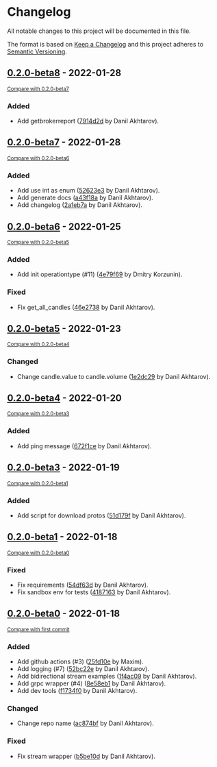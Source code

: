 # Changelog
All notable changes to this project will be documented in this file.

The format is based on [Keep a Changelog](http://keepachangelog.com/en/1.0.0/)
and this project adheres to [Semantic Versioning](http://semver.org/spec/v2.0.0.html).

## [0.2.0-beta8](https://github.com/tinkoff/invest-python/releases/tag/0.2.0-beta8) - 2022-01-28

<small>[Compare with 0.2.0-beta7](https://github.com/tinkoff/invest-python/compare/0.2.0-beta7...0.2.0-beta8)</small>

### Added
- Add getbrokerreport ([7914d2d](https://github.com/tinkoff/invest-python/commit/7914d2d805d40541dce6f12a4ed1849c04d7b893) by Danil Akhtarov).


## [0.2.0-beta7](https://github.com/tinkoff/invest-python/releases/tag/0.2.0-beta7) - 2022-01-28

<small>[Compare with 0.2.0-beta6](https://github.com/tinkoff/invest-python/compare/0.2.0-beta6...0.2.0-beta7)</small>

### Added
- Add use int as enum ([52623e3](https://github.com/tinkoff/invest-python/commit/52623e38401ec5c718f57ad05badde3beaedb887) by Danil Akhtarov).
- Add generate docs ([a43f18a](https://github.com/tinkoff/invest-python/commit/a43f18a00e3640897ea28c8719587971a8235c2a) by Danil Akhtarov).
- Add changelog ([2a1eb7a](https://github.com/tinkoff/invest-python/commit/2a1eb7a239c284134ce24882cc7c190172fd783c) by Danil Akhtarov).


## [0.2.0-beta6](https://github.com/tinkoff/invest-python/releases/tag/0.2.0-beta6) - 2022-01-25

<small>[Compare with 0.2.0-beta5](https://github.com/tinkoff/invest-python/compare/0.2.0-beta5...0.2.0-beta6)</small>

### Added
- Add init operationtype (#11) ([4e79f69](https://github.com/tinkoff/invest-python/commit/4e79f690037b122ee32696692afc7e881568d816) by Dmitry Korzunin).

### Fixed
- Fix get_all_candles ([46e2738](https://github.com/tinkoff/invest-python/commit/46e2738ff071f3724e021712d5fd2fcbea27b971) by Danil Akhtarov).


## [0.2.0-beta5](https://github.com/tinkoff/invest-python/releases/tag/0.2.0-beta5) - 2022-01-23

<small>[Compare with 0.2.0-beta4](https://github.com/tinkoff/invest-python/compare/0.2.0-beta4...0.2.0-beta5)</small>

### Changed
- Change candle.value to candle.volume ([1e2dc29](https://github.com/tinkoff/invest-python/commit/1e2dc2982e413d4e14e34da1e91b85fd7bacb8f0) by Danil Akhtarov).


## [0.2.0-beta4](https://github.com/tinkoff/invest-python/releases/tag/0.2.0-beta4) - 2022-01-20

<small>[Compare with 0.2.0-beta3](https://github.com/tinkoff/invest-python/compare/0.2.0-beta3...0.2.0-beta4)</small>

### Added
- Add ping message ([672f1ce](https://github.com/tinkoff/invest-python/commit/672f1ced892bbf8164e64dff047c3bec43b50a77) by Danil Akhtarov).


## [0.2.0-beta3](https://github.com/tinkoff/invest-python/releases/tag/0.2.0-beta3) - 2022-01-19

<small>[Compare with 0.2.0-beta1](https://github.com/tinkoff/invest-python/compare/0.2.0-beta1...0.2.0-beta3)</small>

### Added
- Add script for download protos ([51d179f](https://github.com/tinkoff/invest-python/commit/51d179f9db5b86f3b0f9bd2fc6d58015ada0444a) by Danil Akhtarov).


## [0.2.0-beta1](https://github.com/tinkoff/invest-python/releases/tag/0.2.0-beta1) - 2022-01-18

<small>[Compare with 0.2.0-beta0](https://github.com/tinkoff/invest-python/compare/0.2.0-beta0...0.2.0-beta1)</small>

### Fixed
- Fix requirements ([54df63d](https://github.com/tinkoff/invest-python/commit/54df63d6e01bf6370decb9a6300cafa67cf4e8da) by Danil Akhtarov).
- Fix sandbox env for tests ([4187163](https://github.com/tinkoff/invest-python/commit/418716385d3a477a052b6a0273494348df57244a) by Danil Akhtarov).


## [0.2.0-beta0](https://github.com/tinkoff/invest-python/releases/tag/0.2.0-beta0) - 2022-01-18

<small>[Compare with first commit](https://github.com/tinkoff/invest-python/compare/dde96aeaf663a122a2a6e305ca8417058c7ca4af...0.2.0-beta0)</small>

### Added
- Add github actions  (#3) ([25fd10e](https://github.com/tinkoff/invest-python/commit/25fd10e87c01e73dee5ed8e7c0788321dd0b2b48) by Maxim).
- Add logging (#7) ([52bc22e](https://github.com/tinkoff/invest-python/commit/52bc22e7817db91bcf460ab219f618e57190b59a) by Danil Akhtarov).
- Add bidirectional stream examples ([1f4ac09](https://github.com/tinkoff/invest-python/commit/1f4ac09ac7bd205e4fce0db296c48a85c2ddf39f) by Danil Akhtarov).
- Add grpc wrapper (#4) ([8e58eb1](https://github.com/tinkoff/invest-python/commit/8e58eb180d221d329fa69ff2d7169a0d9d25c0bc) by Danil Akhtarov).
- Add dev tools ([f1734f0](https://github.com/tinkoff/invest-python/commit/f1734f0516c969e7eb01b03f2ce91b4484550fcc) by Danil Akhtarov).

### Changed
- Change repo name ([ac874bf](https://github.com/tinkoff/invest-python/commit/ac874bf52bd12992db3997952b72852cc17bcbb7) by Danil Akhtarov).

### Fixed
- Fix stream wrapper ([b5be10d](https://github.com/tinkoff/invest-python/commit/b5be10da2c2f6a7b220c7d745549d2404b64cd0d) by Danil Akhtarov).


